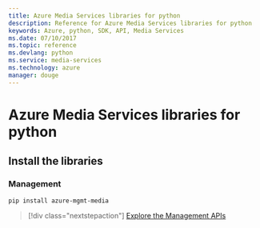 ```yaml
---
title: Azure Media Services libraries for python
description: Reference for Azure Media Services libraries for python
keywords: Azure, python, SDK, API, Media Services
ms.date: 07/10/2017
ms.topic: reference
ms.devlang: python
ms.service: media-services
ms.technology: azure
manager: douge
---
```

# Azure Media Services libraries for python

## Install the libraries


### Management

```bash
pip install azure-mgmt-media
```
> [!div class="nextstepaction"]
>  [Explore the Management APIs](/python/api/overview/azure/mgmt-mediaservices-readme)

